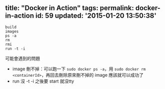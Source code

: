 title: "Docker in Action"
tags:
permalink: docker-in-action
id: 59
updated: '2015-01-20 13:50:38'
---

```
build
images
ps -a
rm
rmi
run -t -i
```
可能會遇到的問題

* image 刪不掉：可以跑一下 `sudo docker ps -a`，用 `sudo docker rm <containerId>`，再回去刪除原來刪不掉的 image 應該就可以成功了
* run 沒 -t -i 之後要 start 就沒tty